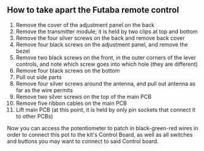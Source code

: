 ## How to take apart the Futaba remote control

1) Remove the cover of the adjustment panel on the back
2) Remove the transmitter module; it is held by two clips at top and bottom
3) Remove the four silver screws on the back and remove back cover
4) Remove four black screws on the adjustment panel, and remove the bezel
5) Remove two black screws on the front, in the outer corners of the lever controls, and note which screw goes into which hole (they are different)
6) Remove four black screws on the bottom
7) Pull out side parts
8) Remove four silver screws around the antenna, and pull out antenna as far as the wire permits
9) Remove two silver screws on the top of the main PCB
10) Remove five ribbon cables on the main PCB
11) Lift main PCB (at this point, it is held by only pin sockets that connect it to other PCBs)

Now you can access the potentiometer to patch in black-green-red wires in order to connect this pot to the kit's Control Board, as well as all switches and buttons you may want to connect to said Control board.


